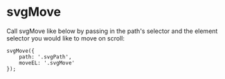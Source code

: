 # svgMove

Call svgMove like below by passing in the path's selector and the element selector you would like to move on scroll: 

```
svgMove({
    path: '.svgPath',
    moveEL: '.svgMove'
});
```
